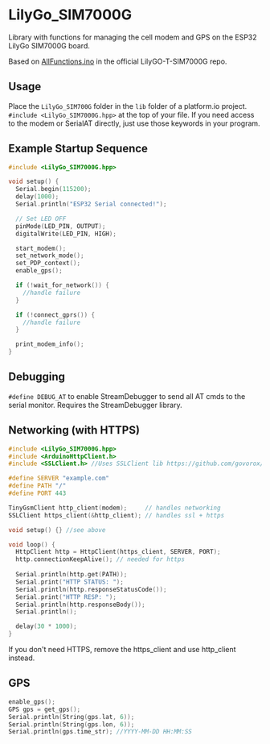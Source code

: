 # LilyGo_SIM7000G

Library with functions for managing the cell modem and GPS on the ESP32 LilyGo SIM7000G board.

Based on [AllFunctions.ino](https://github.com/Xinyuan-LilyGO/LilyGO-T-SIM7000G/blob/master/examples/Arduino_TinyGSM/AllFunctions/AllFunctions.ino) in the official LilyGO-T-SIM7000G repo.

## Usage
Place the `LilyGo_SIM700G` folder in the `lib` folder of a platform.io project.
`#include <LilyGo_SIM7000G.hpp>` at the top of your file.
If you need access to the modem or SerialAT directly, just use those keywords in your program.

## Example Startup Sequence
```cpp
#include <LilyGo_SIM7000G.hpp>

void setup() {
  Serial.begin(115200);
  delay(1000);
  Serial.println("ESP32 Serial connected!");

  // Set LED OFF
  pinMode(LED_PIN, OUTPUT);
  digitalWrite(LED_PIN, HIGH);

  start_modem();
  set_network_mode();
  set_PDP_context();
  enable_gps();

  if (!wait_for_network()) {
    //handle failure
  }

  if (!connect_gprs()) {
    //handle failure
  }

  print_modem_info();
}
```

## Debugging
`#define DEBUG_AT` to enable StreamDebugger to send all AT cmds to the serial monitor. Requires the StreamDebugger library.

## Networking (with HTTPS)
```cpp
#include <LilyGo_SIM7000G.hpp>
#include <ArduinoHttpClient.h>
#include <SSLClient.h> //Uses SSLClient lib https://github.com/govorox/SSLClient (not distributed here because GPL)

#define SERVER "example.com"
#define PATH "/"
#define PORT 443

TinyGsmClient http_client(modem);     // handles networking
SSLClient https_client(&http_client); // handles ssl + https

void setup() {} //see above

void loop() {
  HttpClient http = HttpClient(https_client, SERVER, PORT);
  http.connectionKeepAlive(); // needed for https
  
  Serial.println(http.get(PATH));
  Serial.print("HTTP STATUS: ");
  Serial.println(http.responseStatusCode());
  Serial.print("HTTP RESP: ");
  Serial.println(http.responseBody());
  Serial.println();

  delay(30 * 1000);
}
```

If you don't need HTTPS, remove the https_client and use http_client instead.

## GPS
```cpp
enable_gps();
GPS gps = get_gps();
Serial.println(String(gps.lat, 6));
Serial.println(String(gps.lon, 6));
Serial.println(gps.time_str); //YYYY-MM-DD HH:MM:SS
```